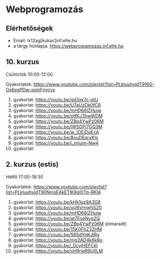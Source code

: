 # Webprogramozás

## Elérhetőségek

- Email: lx12ag[kukac]inf.elte.hu
- a tárgy honlapja: https://webprogramozas.inf.elte.hu

## 10. kurzus
Csütörtök 10:00-12:00

Gyakorlatok: https://www.youtube.com/playlist?list=PLkIuuhyjdT916G-Ox6xgPDw-xomFnycys

1.  gyakorlat: https://youtu.be/gd3xk7c-qtU
2.  gyakorlat: https://youtu.be/U7aUzDk0fC8
3.  gyakorlat: https://youtu.be/mHD66lZHuiw
4.  gyakorlat: https://youtu.be/otfKJ3hwWDM
5.  gyakorlat: https://youtu.be/ZBp4YwPz06M
6.  gyakorlat: https://youtu.be/lWSGPj7GQ3M
7.  gyakorlat: https://youtu.be/w_IOElDqEcA
8.  gyakorlat: https://youtu.be/8nuDEqrxKIs
9.  gyakorlat: https://youtu.be/j_miujm-Nw4
10. gyakorlat: 


## 2. kurzus (estis)
Hétfő 17:00-18:30

Gyakorlatok: https://www.youtube.com/playlist?list=PLkIuuhyjdT90NmsEAkETIK8gI0Tp-RKlA

1.  gyakorlat: https://youtu.be/kHk1qz9A3G8
2.  gyakorlat: https://youtu.be/uU6VrnwhS20
3.  gyakorlat: https://youtu.be/mHD66lZHuiw
4.  gyakorlat: https://youtu.be/at7EoeNvq2Q
5.  gyakorlat: https://youtu.be/ZBp4YwPz06M (elmaradt)
6.  gyakorlat: https://youtu.be/15K0FhZ32HM
7.  gyakorlat: https://youtu.be/S65dYnKJlRg
8.  gyakorlat: https://youtu.be/mg2AD4k6kRo
9.  gyakorlat: https://youtu.be/_DcyjHEFCkI
10. gyakorlat: https://youtu.be/xH9rwR9U0LM
